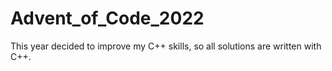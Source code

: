 # Advent_of_Code_2022
This year decided to improve my C++ skills, so all solutions are written with C++.
